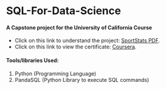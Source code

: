 # SQL-For-Data-Science
#### A Capstone project for the University of California Course

- Click on this link to understand the project: [SportStats PDF](https://drive.google.com/file/d/1athvs2--HdV1CxC52vwZR2vH2FBIagdF/view).
- Click on this link to view the certificate: [Coursera](https://www.coursera.org/account/accomplishments/specialization/4GC4QK92CKTH).

#### Tools/libraries Used:
1. Python (Programming Language)
2. PandaSQL (Python Library to execute SQL commands)
